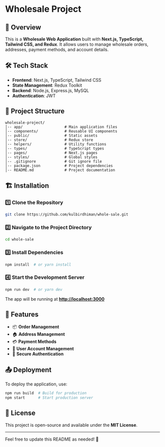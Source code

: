 # Wholesale Project

## 🚀 Overview

This is a **Wholesale Web Application** built with **Next.js, TypeScript, Tailwind CSS, and Redux**. It allows users to manage wholesale orders, addresses, payment methods, and account details.

## 🛠️ Tech Stack

- **Frontend**: Next.js, TypeScript, Tailwind CSS
- **State Management**: Redux Toolkit
- **Backend**: Node.js, Express.js, MySQL
- **Authentication**: JWT


## 📂 Project Structure

```
wholesale-project/
│-- app/                   # Main application files
│-- components/            # Reusable UI components
│-- public/                # Static assets
│-- store/                 # Redux store
│-- helpers/               # Utility functions
│-- types/                 # TypeScript types
│-- pages/                 # Next.js pages
│-- styles/                # Global styles
│-- .gitignore             # Git ignore file
│-- package.json           # Project dependencies
│-- README.md              # Project documentation
```

## 🏗️ Installation

### 1️⃣ Clone the Repository

```sh
git clone https://github.com/kulbirdhiman/whole-sale.git
```

### 2️⃣ Navigate to the Project Directory

```sh
cd whole-sale
```

### 3️⃣ Install Dependencies

```sh
npm install  # or yarn install
```

### 4️⃣ Start the Development Server

```sh
npm run dev  # or yarn dev
```

The app will be running at [**http://localhost:3000**](http://localhost:3000)

## 📌 Features

- 📦 **Order Management**
- 🏠 **Address Management**
- 💳 **Payment Methods**
- 👤 **User Account Management**
- 🔐 **Secure Authentication**

## 📤 Deployment

To deploy the application, use:

```sh
npm run build  # Build for production
npm start      # Start production server
```

## 📄 License

This project is open-source and available under the **MIT License**.

---

Feel free to update this README as needed! 🚀

